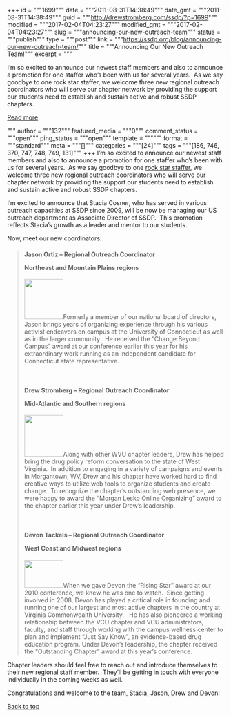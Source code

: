 +++
id = """1699"""
date = """2011-08-31T14:38:49"""
date_gmt = """2011-08-31T14:38:49"""
guid = """http://drewstromberg.com/ssdp/?p=1699"""
modified = """2017-02-04T04:23:27"""
modified_gmt = """2017-02-04T04:23:27"""
slug = """announcing-our-new-outreach-team"""
status = """publish"""
type = """post"""
link = """https://ssdp.org/blog/announcing-our-new-outreach-team/"""
title = """Announcing Our New Outreach Team!"""
excerpt = """<p>I&#8217;m so excited to announce our newest staff members and also to announce a promotion for one staffer who&#8217;s been with us for several years.  As we say goodbye to one rock star staffer, we welcome three new regional outreach coordinators who will serve our chapter network by providing the support our students need to establish and sustain active and robust SSDP chapters.</p>
<div class="h10"></div>
<p><a class="more-link2 flat" href="https://ssdp.org/blog/announcing-our-new-outreach-team/">Read more</a></p>
"""
author = """132"""
featured_media = """0"""
comment_status = """open"""
ping_status = """open"""
template = """"""
format = """standard"""
meta = """[]"""
categories = """[24]"""
tags = """[186, 746, 370, 747, 748, 749, 131]"""
+++
I&#8217;m so excited to announce our newest staff members and also to announce a promotion for one staffer who&#8217;s been with us for several years.  As we say goodbye to one <a href="http://ssdp.org/news/blog/goodbye-to-a-genuine-rock-star-ssdp-staffer">rock star staffer</a>, we welcome three new regional outreach coordinators who will serve our chapter network by providing the support our students need to establish and sustain active and robust SSDP chapters.



I&#8217;m excited to announce that Stacia Cosner, who has served in various outreach capacities at SSDP since 2009, will be now be managing our US outreach department as Associate Director of SSDP.  This promotion reflects Stacia&#8217;s growth as a leader and mentor to our students.



Now, meet our new coordinators:

<blockquote>

<h4>Jason Ortiz &#8211; Regional Outreach Coordinator

Northeast and Mountain Plains regions</h4>

<img class="alignleft" title="Jason Ortiz" src="http://ssdp.org/assets/images/staff/natl/ortiz-profile-pic.jpg" alt="" width="90" height="93" />Formerly a member of our national board of directors, Jason brings years of organizing experience through his various activist endeavors on campus at the University of Connecticut as well as in the larger community.  He received the &#8220;Change Beyond Campus&#8221; award at our conference earlier this year for his extraordinary work running as an Independent candidate for Connecticut state representative.



&nbsp;

<h4>Drew Stromberg &#8211; Regional Outreach Coordinator

Mid-Atlantic and Southern regions</h4>

<img class="alignleft" title="Drew Stromberg" src="http://ssdp.org/assets/images/staff/natl/drew.jpg" alt="" width="90" height="96" />Along with other WVU chapter leaders, Drew has helped bring the drug policy reform conversation to the state of West Virginia.  In addition to engaging in a variety of campaigns and events in Morgantown, WV, Drew and his chapter have worked hard to find creative ways to utilize web tools to organize students and create change.  To recognize the chapter&#8217;s outstanding web presence, we were happy to award the &#8220;Morgan Lesko Online Organizing&#8221; award to the chapter earlier this year under Drew&#8217;s leadership.



&nbsp;

<h4>Devon Tackels &#8211; Regional Outreach Coordinator

West Coast and Midwest regions</h4>

<img class="alignleft" title="Devon Tackels" src="http://ssdp.org/assets/images/staff/natl/devon-capitol-for-bio.jpg" alt="" width="90" height="64" />When we gave Devon the &#8220;Rising Star&#8221; award at our 2010 conference, we knew he was one to watch.  Since getting involved in 2008, Devon has played a critical role in founding and running one of our largest and most active chapters in the country at Virginia Commonwealth University.   He has also pioneered a working relationship between the VCU chapter and VCU administrators, faculty, and staff through working with the campus wellness center to plan and implement &#8220;Just Say Know&#8221;, an evidence-based drug education program. Under Devon&#8217;s leadership, the chapter received the &#8220;Outstanding Chapter&#8221; award at this year&#8217;s conference.</blockquote>

Chapter leaders should feel free to reach out and introduce themselves to their new regional staff member.  They&#8217;ll be getting in touch with everyone individually in the coming weeks as well.



Congratulations and welcome to the team, Stacia, Jason, Drew and Devon!



<a title="Back to Top" href="http://ssdp.org/news/blog/announcing-our-new-outreach-team#top">Back to top</a>
